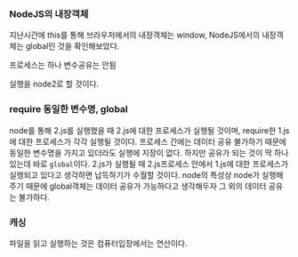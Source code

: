 ### NodeJS의 내장객체
지난시간에 this를 통해 브라우저에서의 내장객체는 window, NodeJS에서의 내장객체는 global인 것을 
확인해보았다.

프로세스는 하나
변수공유는 안됨

실행을 node2로 할 것이다.


### require 동일한 변수명, global
node를 통해 2.js를 실행했을 때 2.js에 대한 프로세스가 실행될 것이며,
require한 1.js에 대한 프로세스가 각각 실행될 것이다.
프로세스 간에는 데이터 공유 불가하기 때문에 동일한 변수명을 가지고 있더라도 실행에
지장이 없다. 하지만 공유가 되는 것이 딱 하나 있는데 바로 `global`이다.
2.js가 실행될 때 2.js프로세스 안에서 1.js에 대한 프로세스가 실행되고 있다고 생각하면 납득하기가 수월할 것이다.
node의 특성상 node가 실행해주기 때문에 global객체는 데이터 공유가 가능하다고 생각해두자
그 외의 데이터 공유는 불가하다.


### 캐싱
파일을 읽고 실행하는 것은 컴퓨터입장에서는 연산이다.